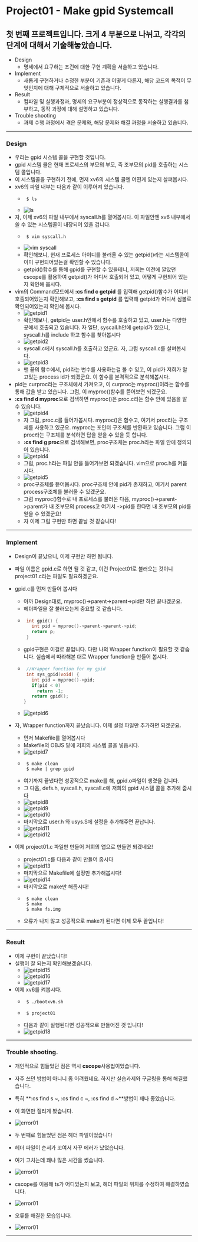 # Project01 - Make gpid Systemcall

## 첫 번째 프로젝트입니다. 크게 4 부분으로 나뉘고, 각각의 단계에 대해서 기술해놓았습니다.

* Design
  * 명세에서 요구하는 조건에 대한 구현 계획을 서술하고 있습니다.
* Implement
  * 새롭게 구현하거나 수정한 부분이 기존과 어떻게 다른지, 해당 코드의 목적이 무엇인지에 대해 구체적으로 서술하고 있습니다.
* Result
  * 컴파일 및 실행과정과, 명세의 요구부분이 정상적으로 동작하는 실행결과를 첨부하고, 동작 과정에 대해 설명하고 있습니다.
* Trouble shooting
  * 과제 수행 과정에서 겪은 문제와, 해당 문제와 해결 과정을 서술하고 있습니다.
 

---

### Design

* 우리는 gpid 시스템 콜을 구현할 것입니다.
* gpid 시스템 콜은 현재 프로세스의 부모의 부모, 즉 조부모의 pid를 호출하는 시스템 콜입니다.
* 이 시스템콜을 구현하기 전에, 먼저 xv6의 시스템 콜엔 어떤게 있는지 살펴봅시다.
* xv6의 파일 내부는 다음과 같이 이루어져 있습니다.
  * ```shell
     $ ls
  * ![ls](../img/Project1/xv6_ls.jpg)
* 자, 이제 xv6의 파일 내부에서 syscall.h를 열어봅시다. 이 파일안엔 xv6 내부에서 쓸 수 있는 시스템콜이 내장되어 있을 겁니다.
  * ```shell
     $ vim syscall.h
  * ![vim syscall](../img/Project1/xv6_syscall.jpg)
  * 확인해보니, 현재 프로세스 아이디를 불러올 수 있는 getpid()라는 시스템콜이 이미 구현되어있는걸 확인할 수 있습니다.
  * getpid()함수를 통해 gpid를 구현할 수 있을테니, 저희는 이전에 깔았던 cscope를 활용하여 getpid()가 어디서 호출되어 있고, 어떻게 구현되어 있는지 확인해 봅시다.
* vim의 Command모드에서 **:cs find c getpid** 를 입력해 getpid()함수가 어디서 호출되어있는지 확인해보고, **:cs find s getpid** 를 입력해 getpid가 어디서 심볼로 확인되어있는지 확인해 봅시다.
  * ![getpid1](../img/Project1/xv6_cscope_getpid.jpg)
  * 확인해보니, getpid는 user.h안에서 함수를 호출하고 있고, user.h는 다양한 곳에서 호출되고 있습니다. 자 일단, syscall.h안에 getpid가 있으니, syscall.h를 include 하고 함수를 찾아봅시다
  * ![getpid2](../img/Project1/xv6_cscope_syscall.jpg)
  * syscall.c에서 syscall.h를 호출하고 있군요. 자, 그럼 syscall.c를 살펴봅시다.
  * ![getpid3](../img/Project1/xv6_vim_syscall.jpg)
  * 맨 끝의 함수에서, pid라는 변수를 사용하는걸 볼 수 있고, 이 pid가 저희가 알고있는 process id가 되겠군요. 이 함수를 본격적으로 분석해봅시다.
* pid는 curproc라는 구조체에서 가져오고, 이 curproc는 myproc()이라는 함수를 통해 값을 받고 있습니다. 그럼, 이 myproc()함수를 뜯어보면 되겠군요.
* **:cs find d myproc**으로 검색하면 myproc()은 proc.c라는 함수 안에 있음을 알 수 있습니다.
  * ![getpid4](../img/Project1/xv6_cscope_myproc.png)
  * 자 그럼, proc.c를 들어가봅시다. myproc()은 함수고, 여기서 proc라는 구조체를 사용하고 있군요. myproc는 포인터 구조체를 반환하고 있습니다. 그럼 이 proc라는 구조체를 분석하면 답을 얻을 수 있을 듯 합니다.
  * **:cs find g proc**으로 검색해보면, proc구조체는 proc.h라는 파일 안에 정의되어 있습니다.
  * ![getpid4](../img/Project1/xv6_cscope_proc.png)
  * 그럼, proc.h라는 파일 안을 들어가보면 되겠습니다. vim으로 proc.h를 켜봅시다.
  * ![getpid5](../img/Project1/xv6_vim_proc.png)
  * proc구조체를 뜯어봅시다. proc구조체 안에 pid가 존재하고, 여기서 parent process구조체를 불러올 수 있겠군요.
  * 그럼 myproc()함수로 내 프로세스를 불러온 다음, myproc()->parent->parent가 내 조부모의 process고 여기서 ->pid를 한다면 내 조부모의 pid를 얻을 수 있겠군요!
  * 자 이제 그럼 구현만 하면 끝날 것 같습니다!
    
---

### Implement

* Design이 끝났으니, 이제 구현만 하면 됩니다.
* 파일 이름은 gpid.c로 하면 될 것 같고, 이건 Project01로 불러오는 것이니 project01.c라는 파일도 필요하겠군요.
* gpid.c를 먼저 만들어 봅시다
  * 아까 Design대로, myproc()->parent->parent->pid만 하면 끝나겠군요.
  * 헤더파일을 잘 불러오는게 중요할 것 같습니다.
  * ```c
     int gpid() {
       int pid = myproc()->parent->parent->pid;
       return p;
     }
  * gpid구현은 이걸로 끝입니다. 다만 나의 Wrapper function이 필요할 것 같습니다. 실습에서 따라해본 대로 Wrapper function을 만들어 봅시다.
  * ```c
     //Wrapper function for my gpid
     int sys_gpid(void) {
       int pid = myproc()->pid;
       if(pid < 0)
         return -1;
       return gpid();
    }
  * ![getpid6](../img/Project1/xv6_vim_gpid.png)
* 자, Wrapper function까지 끝났습니다. 이제 설정 파일만 추가하면 되겠군요.
  * 먼저 Makefile를 열어봅시다
  * Makefile의 OBJS 밑에 저희의 시스템 콜을 넣읍시다.
  * ![getpid7](../img/Project1/Makefile1.png)
  * ```shell
     $ make clean
     $ make | grep gpid
  * 여기까지 끝냈다면 성공적으로 make를 해, gpid.o파일이 생겼을 겁니다.
  * 그 다음, defs.h, syscall.h, syscall.c에 저희의 gpid 시스템 콜을 추가해 줍시다
  * ![getpid8](../img/Project1/Makefile2.png)
  * ![getpid9](../img/Project1/Makefile3.png)
  * ![getpid10](../img/Project1/Makefile4.png)
  * 마지막으로 user.h 와 usys.S에 설정을 추가해주면 끝납니다.
  * ![getpid11](../img/Project1/Makefile5.png)
  * ![getpid12](../img/Project1/Makefile6.png)
 
* 이제 project01.c 파일만 만들어 저희의 앱으로 만들면 되겠네요!
  * project01.c를 다음과 같이 만들어 줍시다
  * ![getpid13](../img/Project1/xv6_project01.png)
  * 마지막으로 Makefile에 설정만 추가해봅시다!
  * ![getpid14](../img/Project1/Makefile7.png)
  * 마지막으로 make만 해줍시다!
  * ```shell
     $ make clean
     $ make
     $ make fs.img
  * 오류가 나지 않고 성공적으로 make가 된다면 이제 모두 끝입니다!

---

### Result
* 이제 구현이 끝났습니다!
* 실행이 잘 되는지 확인해보겠습니다.
  * ![getpid15](../img/Project1/xv6_make1.png)
  * ![getpid16](../img/Project1/xv6_make2.png)
  * ![getpid17](../img/Project1/xv6_make3.png)
* 이제 xv6를 켜봅시다.
  * ```shell
     $ ./bootxv6.sh
  * ```shell
     $ project01
  * 다음과 같이 실행된다면 성공적으로 만들어진 것 입니다!
  * ![getpid18](../img/Project1/xv6.png)


---

### Trouble shooting.

* 개인적으로 힘들었던 점은 역시 **cscope**사용법이었습니다.
* 자주 쓰던 방법이 아니니 좀 어려웠네요. 하지만 실습과제와 구글링을 통해 해결했습니다.
* 특히 **:cs find s ~, :cs find c ~, :cs find d ~**방법이 꽤나 좋았습니다.
* 이 화면만 질리게 봤습니다.
* ![error01](../img/Project1/cscope_error.png)

* 두 번째로 힘들었던 점은 헤더 파일이었습니다
* 헤더 파일이 순서가 꼬여서 자꾸 에러가 났었습니다.
* 여기 고치는데 꽤나 많은 시간을 썼습니다.
* ![error01](../img/Project1/header_error.png)
* cscope를 이용해 ts가 어디있는지 보고, 헤더 파일의 위치를 수정하여 해결하였습니다.
* ![error01](../img/Project1/header_modify.png)
* 오류를 해결한 모습입니다.
* ![error01](../img/Project1/error_complete.png)

---
